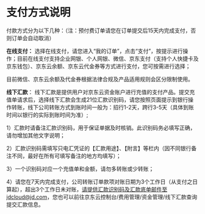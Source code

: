# 支付方式说明

付款方式分为以下几种：（注：预付费订单请您在订单提交后15天内完成支付，否则订单会自动取消）

**在线支付：**
选择在线支付，请您进入“我的订单”，点击“支付”，按提示进行操作；目前在线支付支持企业网银、个人网银、微信、京东支付（支持个人快捷卡及京东钱包）、京东云余额、京东云代金券等方式进行支付，您可按需进行选择；

目前微信、京东云余额及代金券根据法律合规及产品适用规则会区分限制使用。

**线下汇款**：
线下汇款是提供用户对京东云资金账户进行充值的支付产品。提交充值单请求后，选择线下汇款会生成21位汇款识别码，请您按照页面提示到银行操作转账，线下公司转账方式到账时间一般为：招行1-2天，跨行3-5天（具体到账时间以银行的实际到账时间为准）;

1）汇款时请备注汇款识别码，用于保证单据及时核销。此识别码务必填写正确，请勿增加其他文字说明；

2）汇款识别码需填写只电汇凭证的【汇款用途】、【附言】等栏内（因不同银行备注不同，最好在所有可填写备注的地方均填写）；

3）一个识别码对应一个充值单和金额，请勿多转账或少转账；

4）请您在7天内完成支付，公司转账订单款项对账日期为3个工作日（从支付之日算起），超出3个工作日未对账，请提供汇款识别码及汇款底单邮件至jdcloud@jd.com，您也可以前往京东云控制台/费用管理/资金管理/线下汇款查询提交汇款信息。

